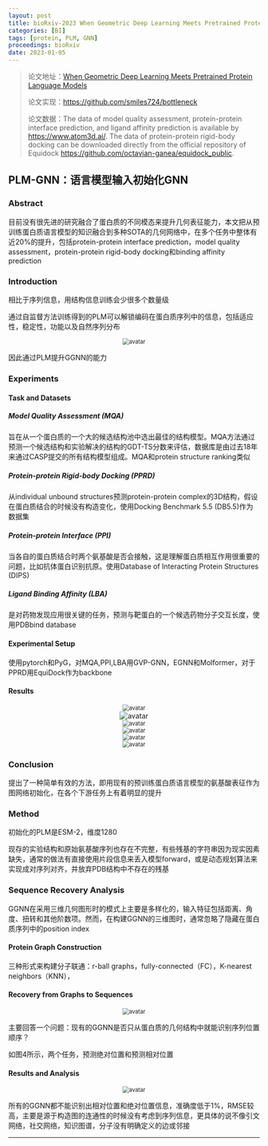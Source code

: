 ```yaml
---
layout: post
title: bioRxiv-2023 When Geometric Deep Learning Meets Pretrained Protein Language Models
categories: [BI]
tags: [protein, PLM, GNN]
proceedings: bioRxiv
date: 2023-01-05
---
```


> 论文地址：[When Geometric Deep Learning Meets Pretrained Protein Language Models](http://biorxiv.org/lookup/doi/10.1101/2023.01.05.522958)
>
> 论文实现：<https://github.com/smiles724/bottleneck>
>
> 论文数据：The data of model quality assessment, protein-protein interface prediction, and ligand affinity prediction is available by <https://www.atom3d.ai/>. The data of protein-protein rigid-body docking can be downloaded directly from the official repository of Equidock <https://github.com/octavian-ganea/equidock_public>.
>

## PLM-GNN：语言模型输入初始化GNN

### Abstract

目前没有很先进的研究融合了蛋白质的不同模态来提升几何表征能力，本文把从预训练蛋白质语言模型的知识融合到多种SOTA的几何网络中，在多个任务中整体有近20%的提升，包括protein-protein interface prediction，model quality assessment，protein-protein rigid-body docking和binding affinity prediction

### Introduction

相比于序列信息，用结构信息训练会少很多个数量级

通过自监督方法训练得到的PLM可以解锁编码在蛋白质序列中的信息，包括适应性，稳定性，功能以及自然序列分布

<div align="center" style="float:center"><img src="https://blog-img-1259433191.cos.ap-shanghai.myqcloud.com/PLM-GNN/fig1.png" alt="avatar" style="zoom:80%;" /></div>

因此通过PLM提升GGNN的能力

### Experiments

#### Task and Datasets

##### Model Quality Assessment (MQA)

旨在从一个蛋白质的一个大的候选结构池中选出最佳的结构模型。MQA方法通过预测一个候选结构和实验解决的结构的GDT-TS分数来评估，数据库是由过去18年来通过CASP提交的所有结构模型组成。MQA和protein structure ranking类似

##### Protein-protein Rigid-body Docking (PPRD)

从individual unbound structures预测protein-protein complex的3D结构，假设在蛋白质结合的时候没有构造变化，使用Docking Benchmark 5.5 (DB5.5)作为数据集

##### Protein-protein Interface (PPI)

当各自的蛋白质结合时两个氨基酸是否会接触，这是理解蛋白质相互作用很重要的问题，比如抗体蛋白识别抗原。使用Database of Interacting Protein Structures (DIPS) 

##### Ligand Binding Affinity (LBA)

是对药物发现应用很关键的任务，预测与靶蛋白的一个候选药物分子交互长度，使用PDBbind database

#### Experimental Setup

使用pytorch和PyG，对MQA,PPI,LBA用GVP-GNN，EGNN和Molformer，对于PPRD用EquiDock作为backbone

#### Results

<div align="center" style="float:center"><img src="https://blog-img-1259433191.cos.ap-shanghai.myqcloud.com/PLM-GNN/tab1.png" alt="avatar" style="zoom:80%;" /></div>

<div align="center" style="float:center"><img src="https://blog-img-1259433191.cos.ap-shanghai.myqcloud.com/PLM-GNN/tab2.png" alt="avatar" style="zoom:100%;" /></div>

<div align="center" style="float:center"><img src="https://blog-img-1259433191.cos.ap-shanghai.myqcloud.com/PLM-GNN/tab3-tab4.png" alt="avatar" style="zoom:80%;" /></div>

<div align="center" style="float:center"><img src="https://blog-img-1259433191.cos.ap-shanghai.myqcloud.com/PLM-GNN/tab5.png" alt="avatar" style="zoom:80%;" /></div>

<div align="center" style="float:center"><img src="https://blog-img-1259433191.cos.ap-shanghai.myqcloud.com/PLM-GNN/fig2.png" alt="avatar" style="zoom:80%;" /></div>

<div align="center" style="float:center"><img src="https://blog-img-1259433191.cos.ap-shanghai.myqcloud.com/PLM-GNN/fig3.png" alt="avatar" style="zoom:80%;" /></div>

### Conclusion

提出了一种简单有效的方法，即用现有的预训练蛋白质语言模型的氨基酸表征作为图网络初始化，在各个下游任务上有着明显的提升

### Method

初始化的PLM是ESM-2，维度1280

现存的实验结构和原始氨基酸序列也存在不完整，有些残基的字符串因为现实因素缺失，通常的做法有直接使用片段信息来丢入模型forward，或是动态规划算法来实现成对序列对齐，并放弃PDB结构中不存在的残基

### Sequence Recovery Analysis

GGNN在采用三维几何图形时的模式上主要是多样化的，输入特征包括距离、角度、扭转和其他阶数项。然而，在构建GGNN的三维图时，通常忽略了隐藏在蛋白质序列中的position index

#### Protein Graph Construction

三种形式来构建分子联通：r-ball graphs，fully-connected（FC），K-nearest neighbors（KNN），

#### Recovery from Graphs to Sequences

<div align="center" style="float:center"><img src="https://blog-img-1259433191.cos.ap-shanghai.myqcloud.com/PLM-GNN/fig4.png" alt="avatar" style="zoom:80%;" /></div>

主要回答一个问题：现有的GGNN是否只从蛋白质的几何结构中就能识别序列位置顺序？

如图4所示，两个任务，预测绝对位置和预测相对位置

#### Results and Analysis

<div align="center" style="float:center"><img src="https://blog-img-1259433191.cos.ap-shanghai.myqcloud.com/PLM-GNN/tab6.png" alt="avatar" style="zoom:80%;" /></div>

所有的GGNN都不能识别出相对位置和绝对位置信息，准确度低于1%，RMSE较高，主要是源于构造图的连通性的时候没有考虑到序列信息，更具体的说不像引文网络，社交网络，知识图谱，分子没有明确定义的边或邻接


<HR align=left color=#987cb9 SIZE=1>